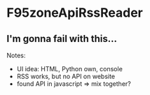# F95zoneApiRssReader
I'm gonna fail with this...
-----------------------------------
Notes:
- UI idea: HTML, Python own, console
- RSS works, but no API on website
- found API in javascript => mix together?